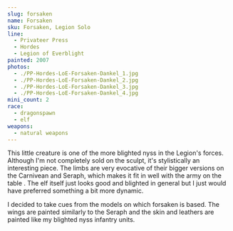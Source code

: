 ```yaml
---
slug: forsaken
name: Forsaken
sku: Forsaken, Legion Solo
line:
  - Privateer Press
  - Hordes
  - Legion of Everblight
painted: 2007
photos:
  - ./PP-Hordes-LoE-Forsaken-Dankel_1.jpg
  - ./PP-Hordes-LoE-Forsaken-Dankel_2.jpg
  - ./PP-Hordes-LoE-Forsaken-Dankel_3.jpg
  - ./PP-Hordes-LoE-Forsaken-Dankel_4.jpg
mini_count: 2
race:
  - dragonspawn
  - elf
weapons:
  - natural weapons
---
```


This little creature is one of the more blighted nyss in the Legion's forces. Although I'm not completely sold on the sculpt, it's stylistically an interesting piece. The limbs are very evocative of their bigger versions on the Carnivean and Seraph, which makes it fit in well with the army on the table . The elf itself just looks good and blighted in general but I just would have preferred something a bit more dynamic.

I decided to take cues from the models on which forsaken is based. The wings are painted similarly to the Seraph and the skin and leathers are painted like my blighted nyss infantry units.
